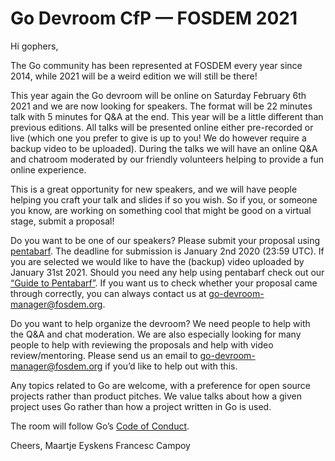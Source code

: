 # Go Devroom CfP — FOSDEM 2021

Hi gophers,

The Go community has been represented at FOSDEM every year since 2014, while 2021 will be a weird edition we will still be there!

This year again the Go devroom will be online on Saturday February 6th 2021 and we are now looking for speakers. The format will be 22 minutes talk with 5 minutes for Q&A at the end.
This year will be a little different than previous editions. All talks will be presented online either pre-recorded or live (which one you prefer to give is up to you! We do however require a backup video to be uploaded).
During the talks we will have an online Q&A and chatroom moderated by our friendly volunteers helping to provide a fun online experience.

This is a great opportunity for new speakers, and we will have people helping you craft your talk and slides if so you wish. So if you, or someone you know, are working on something cool that might be good on a virtual stage, submit a proposal!

Do you want to be one of our speakers? Please submit your proposal using [pentabarf](https://penta.fosdem.org/submission/FOSDEM21). The deadline for submission is January 2nd 2020 (23:59 UTC). If you are selected we would like to have the (backup) video uploaded by January 31st 2021.
Should you need any help using pentabarf check out our [“Guide to Pentabarf”](https://eyskens.me/beginners-guide-to-pentabarf/).
If you want us to check whether your proposal came through correctly, you can always contact us at [go-devroom-manager@fosdem.org](mailto:go-devroom-manager@fosdem.org).

Do you want to help organize the devroom? We need people to help with the Q&A and chat moderation. We are also especially looking for many people to help with reviewing the proposals and help with video review/mentoring.
Please send us an email to [go-devroom-manager@fosdem.org](mailto:go-devroom-manager@fosdem.org) if you’d like to help out with this.

Any topics related to Go are welcome, with a preference for open source projects rather than product pitches. We value talks about how a given project uses Go rather than how a project written in Go is used.

The room will follow Go’s [Code of Conduct](https://golang.org/conduct).

Cheers,
Maartje Eyskens
Francesc Campoy
